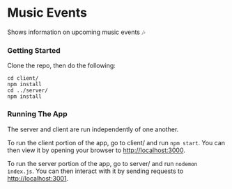 # Music Events
Shows information on upcoming music events 🎶

### Getting Started
Clone the repo, then do the following:
```
cd client/
npm install
cd ../server/
npm install
```

### Running The App
The server and client are run independently of one another.

To run the client portion of the app, go to client/ and run `npm start`.
You can then view it by opening your browser to [http://localhost:3000](http://localhost:3000).

To run the server portion of the app, go to server/ and run `nodemon index.js`.
You can then interact with it by sending requests to [http://localhost:3001](http://localhost:3001).
